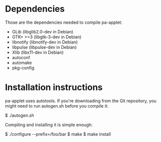Dependencies
============

Those are the dependencies needed to compile pa-applet:

* GLib (libglib2.0-dev in Debian)
* GTK+ >=3 (libgtk-3-dev in Debian)
* libnotify (libnotify-dev in Debian)
* libpulse (libpulse-dev in Debian)
* Xlib (libx11-dev in Debian)
* autoconf
* automake
* pkg-config


Installation instructions
=========================

pa-applet uses autotools. If you're downloading from the Git repository, you
might need to run autogen.sh before you compile it:

$ ./autogen.sh

Compiling and installing it is simple enough:

$ ./configure --prefix=/foo/bar
$ make
$ make install
